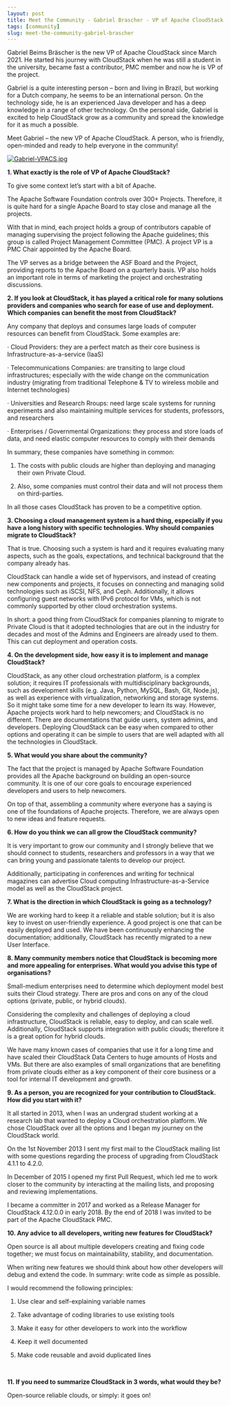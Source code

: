 ```yaml
---
layout: post
title: Meet the Community - Gabriel Brascher - VP of Apache CloudStack
tags: [community]
slug: meet-the-community-gabriel-brascher
---
```

Gabriel Beims Bräscher is the new VP of Apache CloudStack since March 2021. He started his journey with CloudStack when he was still a student in the university, became fast a contributor, PMC member and now he is VP of the project.

Gabriel is a quite interesting person – born and living in Brazil, but working for a Dutch company, he seems to be an international person. On the technology side, he is an experienced Java developer and has a deep knowledge in a range of other technology. On the personal side, Gabriel is excited to help CloudStack grow as a community and spread the knowledge for it as much a possible.

<!-- truncate -->

Meet Gabriel – the new VP of Apache CloudStack. A person, who is friendly, open-minded and ready to help everyone in the community!

<a href="/img/imported/6d6dbf9f-d964-496f-82af-a4c764e5f865"><img src="/img/imported/6d6dbf9f-d964-496f-82af-a4c764e5f865?t=true" alt="Gabriel-VPACS.jpg" /></a>

<b>1. What exactly is the role of VP of Apache CloudStack?</b>

To give some context let’s start with a bit of Apache.

The Apache Software Foundation controls over 300+ Projects. Therefore, it is quite hard for a single Apache Board to stay close and manage all the projects.

With that in mind, each project holds a group of contributors capable of managing supervising the project following the Apache guidelines; this group is called Project Management Committee (PMC). A project VP is a PMC Chair appointed by the Apache Board.

The VP serves as a bridge between the ASF Board and the Project, providing reports to the Apache Board on a quarterly basis. VP also holds an important role in terms of marketing the project and orchestrating discussions.
<br/>

<b>2. If you look at CloudStack, it has played a critical role for many solutions providers and companies who search for ease of use and deployment. Which companies can benefit the most from CloudStack?</b>

Any company that deploys and consumes large loads of computer resources can benefit from CloudStack. Some examples are:

· Cloud Providers: they are a perfect match as their core business is Infrastructure-as-a-service (IaaS)

· Telecommunications Companies: are transiting to large cloud infrastructures; especially with the wide change on the communication industry (migrating from traditional Telephone & TV to wireless mobile and Internet technologies)

· Universities and Research Rroups: need large scale systems for running experiments and also maintaining multiple services for students, professors, and researchers

· Enterprises / Governmental Organizations: they process and store loads of data, and need elastic computer resources to comply with their demands

In summary, these companies have something in common:

1. The costs with public clouds are higher than deploying and managing their own Private Cloud.

2. Also, some companies must control their data and will not process them on third-parties.

In all those cases CloudStack has proven to be a competitive option.
<br/>

<b>3. Choosing a cloud management system is a hard thing, especially if you have a long history with specific technologies. Why should companies migrate to CloudStack?</b>

That is true. Choosing such a system is hard and it requires evaluating many aspects, such as the goals, expectations, and technical background that the company already has.

CloudStack can handle a wide set of hypervisors, and instead of creating new components and projects, it focuses on connecting and managing solid technologies such as iSCSI, NFS, and Ceph. Additionally, it allows configuring guest networks with IPv6 protocol for VMs, which is not commonly supported by other cloud orchestration systems.

In short: a good thing from CloudStack for companies planning to migrate to Private Cloud is that it adopted technologies that are out in the industry for decades and most of the Admins and Engineers are already used to them. This can cut deployment and operation costs.
<br/>

<b>4. On the development side, how easy it is to implement and manage CloudStack?</b>

CloudStack, as any other cloud orchestration platform, is a complex solution; it requires IT professionals with multidisciplinary backgrounds, such as development skills (e.g. Java, Python, MySQL, Bash, Git, Node.js), as well as experience with virtualization, networking and storage systems. So it might take some time for a new developer to learn its way. However, Apache projects work hard to help newcomers; and CloudStack is no different. There are documentations that guide users, system admins, and developers. Deploying CloudStack can be easy when compared to other options and operating it can be simple to users that are well adapted with all the technologies in CloudStack.
<br/>

<b>5. What would you share about the community?</b>

The fact that the project is managed by Apache Software Foundation provides all the Apache background on building an open-source community. It is one of our core goals to encourage experienced developers and users to help newcomers.

On top of that, assembling a community where everyone has a saying is one of the foundations of Apache projects. Therefore, we are always open to new ideas and feature requests.
<br/>

<b>6. How do you think we can all grow the CloudStack community?</b>

It is very important to grow our community and I strongly believe that we should connect to students, researchers and professors in a way that we can bring young and passionate talents to develop our project.

Additionally, participating in conferences and writing for technical magazines can advertise Cloud computing Infrastructure-as-a-Service model as well as the CloudStack project.
<br/>

<b>7. What is the direction in which CloudStack is going as a technology?</b>

We are working hard to keep it a reliable and stable solution; but it is also key to invest on user-friendly experience. A good project is one that can be easily deployed and used. We have been continuously enhancing the documentation; additionally, CloudStack has recently migrated to a new User Interface.
<br/>

<b>8. Many community members notice that CloudStack is becoming more and more appealing for enterprises. What would you advise this type of organisations?</b>

Small-medium enterprises need to determine which deployment model best suits their Cloud strategy. There are pros and cons on any of the cloud options (private, public, or hybrid clouds).

Considering the complexity and challenges of deploying a cloud infrastructure, CloudStack is reliable, easy to deploy, and can scale well. Additionally, CloudStack supports integration with public clouds; therefore it is a great option for hybrid clouds.

We have many known cases of companies that use it for a long time and have scaled their CloudStack Data Centers to huge amounts of Hosts and VMs. But there are also examples of small organizations that are benefiting from private clouds either as a key component of their core business or a tool for internal IT development and growth.
<br/>

<b>9. As a person, you are recognized for your contribution to CloudStack. How did you start with it?</b>

It all started in 2013, when I was an undergrad student working at a research lab that wanted to deploy a Cloud orchestration platform. We chose CloudStack over all the options and I began my journey on the CloudStack world.

On the 1st November 2013 I sent my first mail to the CloudStack mailing list with some questions regarding the process of upgrading from CloudStack 4.1.1 to 4.2.0.

In December of 2015 I opened my first Pull Request, which led me to work closer to the community by interacting at the mailing lists, and proposing and reviewing implementations.

I became a committer in 2017 and worked as a Release Manager for CloudStack 4.12.0.0 in early 2018. By the end of 2018 I was invited to be part of the Apache CloudStack PMC.
<br/>

<b>10. Any advice to all developers, writing new features for CloudStack?</b>

Open source is all about multiple developers creating and fixing code together; we must focus on maintainability, stability, and documentation.

When writing new features we should think about how other developers will debug and extend the code. In summary: write code as simple as possible.

I would recommend the following principles:

1. Use clear and self-explaining variable names

2. Take advantage of coding libraries to use existing tools

3. Make it easy for other developers to work into the workflow

4. Keep it well documented

5. Make code reusable and avoid duplicated lines
<br/>

<b>11. If you need to summarize CloudStack in 3 words, what would they be?</b>

Open-source reliable clouds, or simply: it goes on!
